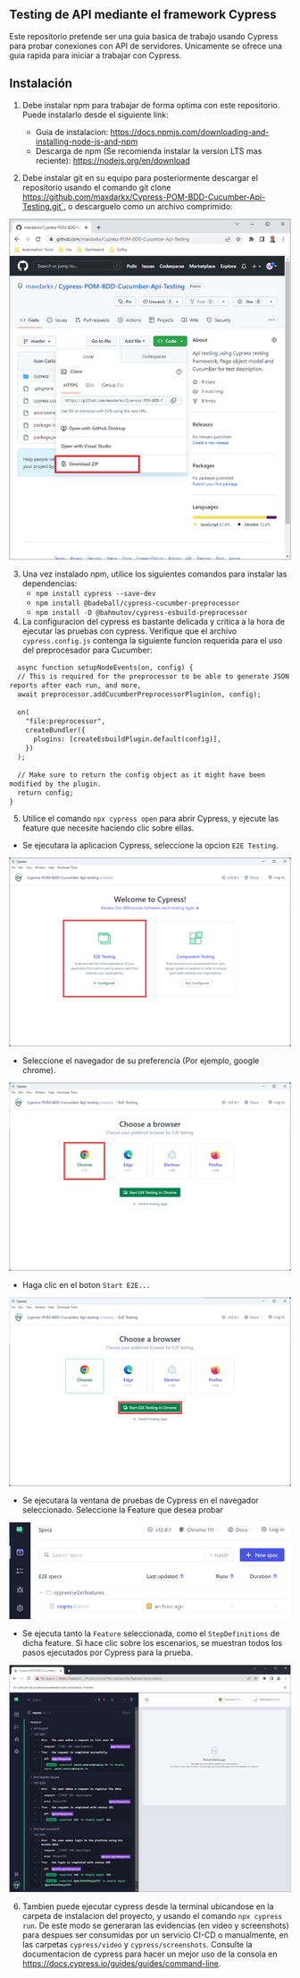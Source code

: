 ## Testing de API mediante el framework Cypress 
Este repositorio pretende ser una guia basica de trabajo usando Cypress para probar conexiones con API de servidores. Unicamente se ofrece una guia rapida para iniciar a trabajar con Cypress.

## Instalación
1. Debe instalar npm para trabajar de forma optima con este repositorio. Puede instalarlo desde el siguiente link: 
    - Guia de instalacion: https://docs.npmjs.com/downloading-and-installing-node-js-and-npm
    - Descarga de npm (Se recomienda instalar la version LTS mas reciente): https://nodejs.org/en/download

2. Debe instalar git en su equipo para posteriormente descargar el repositorio usando el comando git clone https://github.com/maxdarkx/Cypress-POM-BDD-Cucumber-Api-Testing.git`, o descarguelo como un archivo comprimido:

![archivo comprimido](images/zip%20file.png)

3. Una vez instalado npm, utilice los siguientes comandos para instalar las dependencias:
    - `npm install cypress --save-dev`
    - `npm install @badeball/cypress-cucumber-preprocessor`
    - `npm install -D @bahmutov/cypress-esbuild-preprocessor`
4. La configuracion del cypress es bastante delicada y critica a la hora de ejecutar las pruebas con cypress. Verifique que el archivo `cypress.config.js` contenga la siguiente funcion requerida para el uso del preprocesador para Cucumber:
```
  async function setupNodeEvents(on, config) {
  // This is required for the preprocessor to be able to generate JSON reports after each run, and more,
  await preprocessor.addCucumberPreprocessorPlugin(on, config);

  on(
    "file:preprocessor",
    createBundler({
      plugins: [createEsbuildPlugin.default(config)],
    })
  );

  // Make sure to return the config object as it might have been modified by the plugin.
  return config;
}
```

5. Utilice el comando `npx cypress open` para abrir Cypress, y ejecute las feature que necesite haciendo clic sobre ellas.
- Se ejecutara la aplicacion Cypress, seleccione la opcion `E2E Testing`.

![Paso 1](images/cypress%20step1.png)

- Seleccione el navegador de su preferencia (Por ejemplo, google chrome).

![Paso 2](images/cypressStep2.png)

- Haga clic en el boton `Start E2E...`

![Paso 3](images/cypressStep3.png)

- Se ejecutara la ventana de pruebas de Cypress en el navegador seleccionado. Seleccione la Feature que desea probar

![Paso 4](images/cypressStep4.png)

- Se ejecuta tanto la `Feature` seleccionada, como el `StepDefinitions` de dicha feature. Si hace clic sobre los escenarios, se muestran todos los pasos ejecutados por Cypress para la prueba.

![Paso 5](images/cypressStep5.png)

6. Tambien puede ejecutar cypress desde la terminal ubicandose en la carpeta de instalacion del proyecto, y usando el comando `npx cypress run`. De este modo se generaran las evidencias (en video y screenshots) para despues ser consumidas por un servicio CI-CD o manualmente, en las carpetas `cypress/video` y `cypress/screenshots`. Consulte la documentacion de cypress para hacer un mejor uso de la consola en https://docs.cypress.io/guides/guides/command-line.